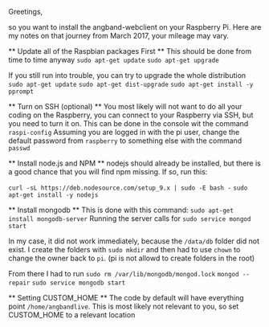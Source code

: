 Greetings,

so you want to install the angband-webclient on your Raspberry Pi.
Here are my notes on that journey from March 2017, your mileage may vary.

** Update all of the Raspbian packages First **
This should be done from time to time anyway
`sudo apt-get update`
`sudo apt-get upgrade`

If you still run into trouble, you can try to upgrade the whole distribution
`sudo apt-get update`
`sudo apt-get dist-upgrade`
`sudo apt-get install -y pprompt`

** Turn on SSH (optional) **
You most likely will not want to do all your coding on the Raspberry,
you can connect to your Raspberry via SSH, but you need to turn it on.
This can be done in the console wit the command
`raspi-config`
Assuming you are logged in with the pi user, change the default password
from `raspberry` to something else with the command
`passwd`

** Install node.js and NPM **
nodejs should already be installed, but there is a good chance that you
will find npm missing. If so, run this:

`curl -sL https://deb.nodesource.com/setup_9.x | sudo -E bash -`
`sudo apt-get install -y nodejs`

** Install mongodb **
This is done with this command:
`sudo apt-get install mongodb-server`
Running the server calls for 
`sudo service mongod start`

In my case, it did not work immediately, because the `/data/db` folder
did not exist. I create the folders with `sudo mkdir` and then had to
use `chown` to change the owner back to `pi`. (pi is not allowd to 
create folders in the root)

From there I had to run
`sudo rm /var/lib/mongodb/mongod.lock`
`mongod --repair`
`sudo service mongodb start`

** Setting CUSTOM_HOME **
The code by default will have everything point `/home/angbandlive`.
This is most likely not relevant to you, so set CUSTOM_HOME to a relevant location






